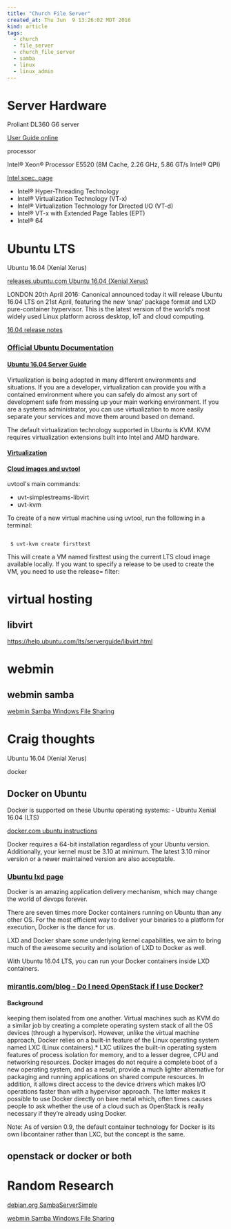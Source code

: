 ```yaml
---
title: "Church File Server"
created_at: Thu Jun  9 13:26:02 MDT 2016
kind: article
tags:
  - church
  - file_server
  - church_file_server
  - samba
  - linux
  - linux_admin
---
```


# Server Hardware

Proliant DL360 G6 server

<a href="http://h20566.www2.hpe.com/hpsc/doc/public/display?docId=emr_na-c01705733&docLocale=en_US" target="_blank">User Guide online</a>

processor

Intel® Xeon® Processor E5520 (8M Cache, 2.26 GHz, 5.86 GT/s Intel® QPI)

<a href="http://ark.intel.com/products/40200/Intel-Xeon-Processor-E5520-8M-Cache-2_26-GHz-5_86-GTs-Intel-QPI" target="_blank">Intel spec. page</a>

<ul>
  <li>Intel® Hyper-Threading Technology</li>
  <li>Intel® Virtualization Technology (VT-x)</li>
  <li>Intel® Virtualization Technology for Directed I/O (VT-d) </li>
  <li>Intel® VT-x with Extended Page Tables (EPT) </li>
  <li>Intel® 64 </li>
</ul>

# Ubuntu LTS

Ubuntu 16.04 (Xenial Xerus)

<a href="http://releases.ubuntu.com/16.04/" target="_blank">releases.ubuntu.com Ubuntu 16.04 (Xenial Xerus)</a>

LONDON 20th April 2016: Canonical announced today it will release Ubuntu
16.04 LTS on 21st April, featuring the new ‘snap’ package format and
LXD pure-container hypervisor. This is the latest version of the world’s
most widely used Linux platform across desktop, IoT and cloud computing.

<a href="https://wiki.ubuntu.com/XenialXerus/ReleaseNotes" target="_blank">16.04 release notes</a>


### <a href="https://help.ubuntu.com/" target="_blank">Official Ubuntu Documentation</a>

#### <a href="https://help.ubuntu.com/lts/serverguide/index.html" target="_blank">Ubuntu 16.04 Server Guide</a>

Virtualization is being adopted in many different environments and
situations. If you are a developer, virtualization can provide you
with a contained environment where you can safely do almost any sort of
development safe from messing up your main working environment. If you
are a systems administrator, you can use virtualization to more easily
separate your services and move them around based on demand.

The default virtualization technology supported in Ubuntu is KVM. KVM
requires virtualization extensions built into Intel and AMD hardware.

#### <a href="https://help.ubuntu.com/lts/serverguide/virtualization.html" target="_blank">Virtualization</a>

#### <a href="https://help.ubuntu.com/lts/serverguide/cloud-images-and-uvtool.html" target="_blank">Cloud images and uvtool</a>

uvtool's main commands:

<ul>
  <li>uvt-simplestreams-libvirt</li>
  <li>uvt-kvm</li>
</ul>

To create of a new virtual machine using uvtool, run the following in a terminal:

<pre><code>
 $ uvt-kvm create firsttest
</code></pre>

This will create a VM named firsttest using the current LTS cloud image
available locally. If you want to specify a release to be used to create
the VM, you need to use the release= filter:


# virtual hosting

## libvirt

<a href="" target="_blank"></a>

https://help.ubuntu.com/lts/serverguide/libvirt.html

# webmin

## webmin samba

<a href="http://doxfer.webmin.com/Webmin/Samba_Windows_File_Sharing" target="_blank">webmin Samba Windows File Sharing</a>

# Craig thoughts

Ubuntu 16.04 (Xenial Xerus)

docker

## Docker on Ubuntu

Docker is supported on these Ubuntu operating systems: - Ubuntu Xenial 16.04 (LTS)

<a href="https://docs.docker.com/engine/installation/linux/ubuntulinux/" target="_blank">docker.com ubuntu instructions</a>

Docker requires a 64-bit installation regardless of your Ubuntu
version. Additionally, your kernel must be 3.10 at minimum. The latest
3.10 minor version or a newer maintained version are also acceptable.


### <a href="http://www.ubuntu.com/cloud/lxd" target="_blank">Ubuntu lxd page</a>

Docker is an amazing application delivery mechanism, which may change
the world of devops forever.

There are seven times more Docker containers running on Ubuntu than
any other OS. For the most efficient way to deliver your binaries to a
platform for execution, Docker is the dance for us.

LXD and Docker share some underlying kernel capabilities, we aim to
bring much of the awesome security and isolation of LXD to Docker as well.

With Ubuntu 16.04 LTS, you can run your Docker containers inside LXD
containers.


### <a href="https://www.mirantis.com/blog/need-openstack-use-docker/" target="_blank">mirantis.com/blog - Do I need OpenStack if I use Docker?</a>

#### Background

keeping them isolated from one another. Virtual machines such as KVM do
a similar job by creating a complete operating system stack of all the
OS devices (through a hypervisor). However, unlike the virtual machine
approach, Docker relies on a built-in feature of the Linux operating
system named LXC (Linux containers).* LXC utilizes the built-in operating
system features of process isolation for memory, and to a lesser degree,
CPU and networking resources. Docker images do not require a complete
boot of a new operating system, and as a result, provide a much lighter
alternative for packaging and running applications on shared compute
resources. In addition, it allows direct access to the device drivers
which makes I/O operations faster than with a hypervisor approach. The
latter makes it possible to use Docker directly on bare metal which,
often times causes people to ask whether the use of a cloud such as
OpenStack is really necessary if they’re already using Docker.

Note: As of version 0.9, the default container technology for Docker is
its own libcontainer rather than LXC, but the concept is the same.


## openstack or docker or both

# Random Research

<a href="https://wiki.debian.org/SambaServerSimple" target="_blank">debian.org SambaServerSimple</a>

<a href="http://doxfer.webmin.com/Webmin/Samba_Windows_File_Sharing" target="_blank">webmin Samba Windows File Sharing</a>


<!--
html boilerplate
<a href="" target="_blank"></a>
<img src="" width="400px">
<ul>
  <li></li>
</ul>
<pre>
</pre>
<pre><code>
</code></pre>
-->

